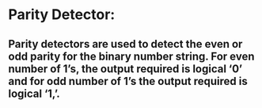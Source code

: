 # Parity Detector:
## Parity detectors are used to detect the even or odd parity for the binary number string. For even number of 1’s, the output required is logical ‘0’ and for odd number of 1’s the output required is logical ‘1,’.
